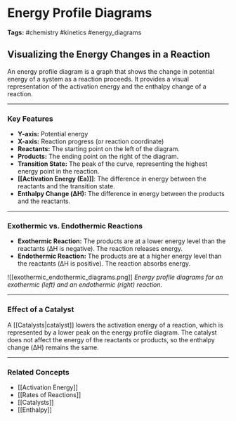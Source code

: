 # Energy Profile Diagrams

**Tags:** #chemistry #kinetics #energy_diagrams

## Visualizing the Energy Changes in a Reaction

An energy profile diagram is a graph that shows the change in potential energy of a system as a reaction proceeds. It provides a visual representation of the activation energy and the enthalpy change of a reaction.

---

### Key Features

- **Y-axis:** Potential energy
- **X-axis:** Reaction progress (or reaction coordinate)
- **Reactants:** The starting point on the left of the diagram.
- **Products:** The ending point on the right of the diagram.
- **Transition State:** The peak of the curve, representing the highest energy point in the reaction.
- **[[Activation Energy (Ea)]]**: The difference in energy between the reactants and the transition state.
- **Enthalpy Change (ΔH):** The difference in energy between the products and the reactants.

---

### Exothermic vs. Endothermic Reactions

- **Exothermic Reaction:** The products are at a lower energy level than the reactants (ΔH is negative). The reaction releases energy.
- **Endothermic Reaction:** The products are at a higher energy level than the reactants (ΔH is positive). The reaction absorbs energy.

![[exothermic_endothermic_diagrams.png]]
*Energy profile diagrams for an exothermic (left) and an endothermic (right) reaction.*

---

### Effect of a Catalyst

A [[Catalysts|catalyst]] lowers the activation energy of a reaction, which is represented by a lower peak on the energy profile diagram. The catalyst does not affect the energy of the reactants or products, so the enthalpy change (ΔH) remains the same.

---

### Related Concepts

- [[Activation Energy]]
- [[Rates of Reactions]]
- [[Catalysts]]
- [[Enthalpy]]
